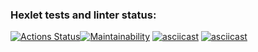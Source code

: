 ### Hexlet tests and linter status:
[![Actions Status](https://github.com/mccman1519/backend-project-44/workflows/hexlet-check/badge.svg)](https://github.com/mccman1519/backend-project-44/actions)[![Maintainability](https://api.codeclimate.com/v1/badges/9c99c366ee86687fd9eb/maintainability)](https://codeclimate.com/github/mccman1519/backend-project-44/maintainability)
[![asciicast](https://asciinema.org/a/DxYjj3XvAMs5nGaVyvGkrTd3E.svg)](https://asciinema.org/a/DxYjj3XvAMs5nGaVyvGkrTd3E)
[![asciicast](https://asciinema.org/a/YBJdA8QNCTZagLWg7oWmeXT1Z.svg)](https://asciinema.org/a/YBJdA8QNCTZagLWg7oWmeXT1Z)
